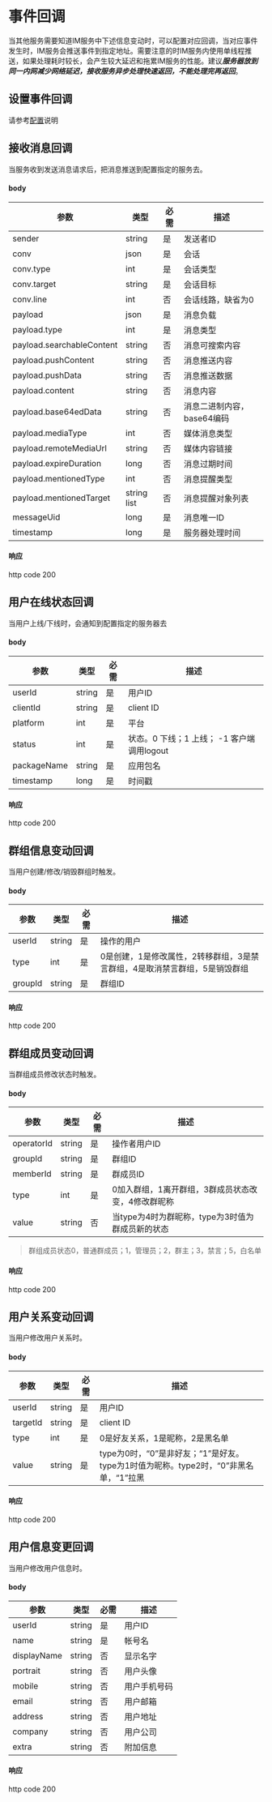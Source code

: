 # 事件回调
当其他服务需要知道IM服务中下述信息变动时，可以配置对应回调，当对应事件发生时，IM服务会推送事件到指定地址。需要注意的时IM服务内使用单线程推送，如果处理耗时较长，会产生较大延迟和拖累IM服务的性能。建议***服务器放到同一内网减少网络延迟，接收服务异步处理快速返回，不能处理完再返回***。

## 设置事件回调
请参考[配置](./server_config.md)说明

## 接收消息回调
当服务收到发送消息请求后，把消息推送到配置指定的服务去。

#### body
| 参数 | 类型 | 必需 | 描述 |
| ------ | ------ | --- | ------ |
| sender | string | 是 | 发送者ID |
| conv | json | 是 | 会话 |
| conv.type | int | 是 | 会话类型 |
| conv.target | string | 是 | 会话目标 |
| conv.line | int | 否 | 会话线路，缺省为0 |
| payload | json | 是 | 消息负载 |
| payload.type | int | 是 | 消息类型 |
| payload.searchableContent | string | 否 | 消息可搜索内容 |
| payload.pushContent | string | 否 | 消息推送内容 |
| payload.pushData | string | 否 | 消息推送数据 |
| payload.content | string | 否 | 消息内容 |
| payload.base64edData | string | 否 | 消息二进制内容，base64编码 |
| payload.mediaType | int | 否 | 媒体消息类型 |
| payload.remoteMediaUrl | string | 否 | 媒体内容链接 |
| payload.expireDuration | long | 否 | 消息过期时间 |
| payload.mentionedType | int | 否 | 消息提醒类型 |
| payload.mentionedTarget | string list | 否 | 消息提醒对象列表 |
| messageUid | long | 是 | 消息唯一ID |
| timestamp | long | 是 | 服务器处理时间 |

#### 响应
http code 200


## 用户在线状态回调
当用户上线/下线时，会通知到配置指定的服务器去

#### body
| 参数 | 类型 | 必需 | 描述 |
| ------ | ------ | --- | ------ |
| userId | string | 是 | 用户ID |
| clientId | string | 是 | client ID |
| platform| int | 是 | 平台 |
| status | int | 是 | 状态。0 下线；1 上线； -1 客户端调用logout |
| packageName | string | 是 | 应用包名 |
| timestamp | long | 是 | 时间戳 |

#### 响应
http code 200

## 群组信息变动回调
当用户创建/修改/销毁群组时触发。

#### body
| 参数 | 类型 | 必需 | 描述 |
| ------ | ------ | --- | ------ |
| userId | string | 是 | 操作的用户 |
| type | int | 是 | 0是创建，1是修改属性，2转移群组，3是禁言群组，4是取消禁言群组，5是销毁群组 |
| groupId | string | 是 | 群组ID |

#### 响应
http code 200

## 群组成员变动回调
当群组成员修改状态时触发。

#### body
| 参数 | 类型 | 必需 | 描述 |
| ------ | ------ | --- | ------ |
| operatorId | string | 是 | 操作者用户ID |
| groupId | string | 是 | 群组ID |
| memberId | string | 是 | 群成员ID |
| type | int | 是 | 0加入群组，1离开群组，3群成员状态改变，4修改群昵称 |
| value | string | 否 | 当type为4时为群昵称，type为3时值为群成员新的状态 |
> 群组成员状态0，普通群成员；1，管理员；2，群主；3，禁言；5，白名单

#### 响应
http code 200

## 用户关系变动回调
当用户修改用户关系时。

#### body
| 参数 | 类型 | 必需 | 描述 |
| ------ | ------ | --- | ------ |
| userId | string | 是 | 用户ID |
| targetId | string | 是 | client ID |
| type | int | 是 | 0是好友关系，1是昵称，2是黑名单 |
| value | string | 是 | type为0时，“0”是非好友；“1”是好友。type为1时值为昵称。type2时，“0”非黑名单，“1”拉黑 |


#### 响应
http code 200

## 用户信息变更回调
当用户修改用户信息时。

#### body
| 参数 | 类型 | 必需 | 描述 |
| ------ | ------ | --- | ------ |
| userId | string | 是 | 用户ID |
| name | string | 是 | 帐号名 |
| displayName | string | 否 | 显示名字 |
| portrait | string | 否 | 用户头像 |
| mobile | string | 否 | 用户手机号码 |
| email | string | 否 | 用户邮箱 |
| address | string | 否 | 用户地址 |
| company | string | 否 | 用户公司 |
| extra | string | 否 | 附加信息 |

#### 响应
http code 200
